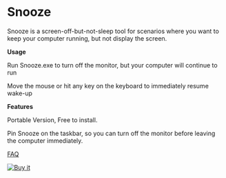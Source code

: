 # Snooze

Snooze is a screen-off-but-not-sleep tool for scenarios where you want to keep your computer running, but not display the screen.


**Usage**


Run Snooze.exe to turn off the monitor, but your computer will continue to run


Move the mouse or hit any key on the keyboard to immediately resume wake-up

**Features**


Portable Version, Free to install.


Pin Snooze on the taskbar, so you can turn off the monitor before leaving the computer immediately.

[FAQ](https://ispoto.github.io/FAQ/)

<a href="https://ko-fi.com/s/1b1d72f1f7" target="blank"><img border="0" src="https://user-images.githubusercontent.com/59009389/210224231-4ae8813c-844c-4ce5-ad7e-fd079a893a4a.png" alt="Buy it" title="Buy it"></a>


<script src='https://storage.ko-fi.com/cdn/scripts/overlay-widget.js'></script>
<script>
  kofiWidgetOverlay.draw('ispoto', {
    'type': 'floating-chat',
    'floating-chat.donateButton.text': 'Support me',
    'floating-chat.donateButton.background-color': '#00b9fe',
    'floating-chat.donateButton.text-color': '#fff'
  });
</script>
